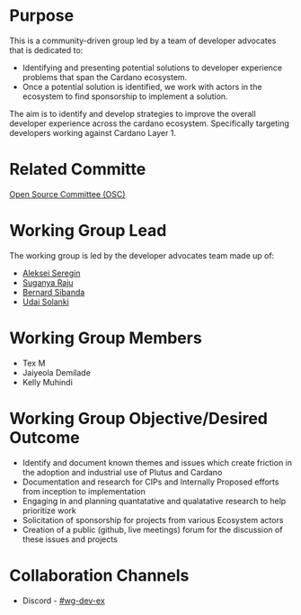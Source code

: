 # Purpose
This is a community-driven group led by a team of developer advocates that is dedicated to:
* Identifying and presenting potential solutions to developer experience problems that span the Cardano ecosystem. 
* Once a potential solution is identified, we work with actors in the ecosystem to find sponsorship to implement a solution. 

The aim is to identify and develop strategies to improve the overall developer experience across the cardano ecosystem. Specifically targeting developers working against Cardano Layer 1.

# Related Committe
[Open Source Committee (OSC)](https://committees.docs.intersectmbo.org/intersect-open-source-committee)

# Working Group Lead
The working group is led by the developer advocates team made up of:
* [Aleksei Seregin](https://www.linkedin.com/in/alex-seregin/) 
* [Suganya Raju](https://www.linkedin.com/in/suganya-raju/)
* [Bernard Sibanda](https://www.linkedin.com/in/bernard-sibanda-954563243/)
* [Udai Solanki](https://www.linkedin.com/in/solanki/)

# Working Group Members
* Tex M
* Jaiyeola Demilade
* Kelly Muhindi 


# Working Group Objective/Desired Outcome
* Identify and document known themes and issues which create friction in the adoption and industrial use of Plutus and Cardano
* Documentation and research for CIPs and Internally Proposed efforts from inception to implementation
* Engaging in and planning quantatative and qualatative research to help prioritize work
* Solicitation of sponsorship for projects from various Ecosystem actors
* Creation of a public (github, live meetings) forum for the discussion of these issues and projects



# Collaboration Channels
* Discord - [#wg-dev-ex](https://discordapp.com/channels/1136727663583698984/1166691173964988416)


